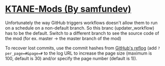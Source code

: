 # [KTANE-Mods (By samfundev)](https://github.com/samfundev/KTANE-Mods)

Unfortunately the way GitHub triggers workflows doesn't allow them to run on a schedule on a non-default branch. So this branc (updater_workflow) has to be the default. Switch to a different branch to see the source code of the mod (for ex. master -> the master branch of the mod)

To recover lost commits, use the commit hashes from [GitHub's reflog](https://api.github.com/repos/KtaneModules/KTANE-Mods-samfundev/events) (add `?per_page=#&page=#` to the log URL to increase the page size (maximum is 100, default is 30) and/or specify the page number (default is 1)).
